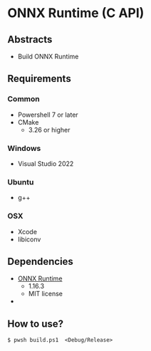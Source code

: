 # ONNX Runtime (C API)

## Abstracts

* Build ONNX Runtime

## Requirements

### Common

* Powershell 7 or later
* CMake
  * 3.26 or higher

### Windows

* Visual Studio 2022

### Ubuntu

* g++

### OSX

* Xcode
* libiconv

## Dependencies

* [ONNX Runtime](https://onnxruntime.ai/)
  * 1.16.3
  * MIT license
* 

## How to use?

````shell
$ pwsh build.ps1  <Debug/Release>
````